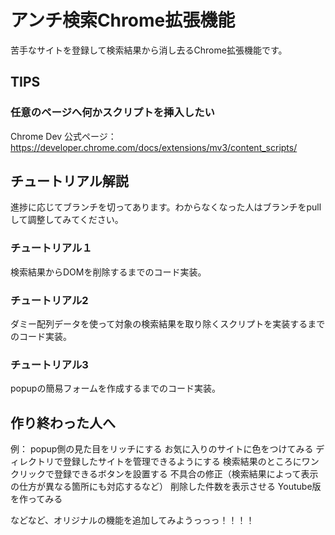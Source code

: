 # アンチ検索Chrome拡張機能
苦手なサイトを登録して検索結果から消し去るChrome拡張機能です。  
  
  
## TIPS
  
### 任意のページへ何かスクリプトを挿入したい
Chrome Dev 公式ページ：https://developer.chrome.com/docs/extensions/mv3/content_scripts/
  
  
## チュートリアル解説
進捗に応じてブランチを切ってあります。わからなくなった人はブランチをpullして調整してみてください。
  
### チュートリアル１
検索結果からDOMを削除するまでのコード実装。
  
### チュートリアル2
ダミー配列データを使って対象の検索結果を取り除くスクリプトを実装するまでのコード実装。
  
### チュートリアル3
popupの簡易フォームを作成するまでのコード実装。
## 作り終わった人へ
例：
popup側の見た目をリッチにする
お気に入りのサイトに色をつけてみる
ディレクトリで登録したサイトを管理できるようにする
検索結果のところにワンクリックで登録できるボタンを設置する
不具合の修正（検索結果によって表示の仕方が異なる箇所にも対応するなど）
削除した件数を表示させる
Youtube版を作ってみる
  
  
などなど、オリジナルの機能を追加してみようっっっ！！！！